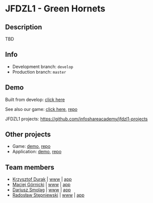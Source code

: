 # JFDZL1 - Green Hornets

## Description
TBD

## Info
* Development branch: `develop`
* Production branch: `master`

## Demo
Built from develop: [click here](http://green-hornets.jfdzl1.is-academy.pl)

See also our game: [click here](http://green-hornets.jfdzl1.is-academy.pl/game/), [repo](https://github.com/infoshareacademy/jfdzl1-green-hornets-game)

JFDZL1 projects: https://github.com/infoshareacademy/jfdzl1-projects


## Other projects
* Game: [demo](http://green-hornets.jfdzl1.is-academy.pl/game), [repo](https://github.com/infoshareacademy/jfdzl1-green-hornets-game)
* Application: [demo](http://app.green-hornets.jfdzl1.is-academy.pl), [repo](https://github.com/infoshareacademy/jfdzl1-green-hornets-app)

## Team members
* [Krzysztof Durak](https://github.com/burunia) | [www](https://github.com/burunia/burunia.github.io) | [app](https://github.com/burunia/React_Todo)
* [Maciej Górnicki](https://github.com/Maciej-Gornicki) | [www](https://github.com/Maciej-Gornicki/Maciej-Gornicki.github.io) | [app](https://github.com/Maciej-Gornicki/react-todo)
* [Dariusz Smoląg](https://github.com/darqoo) | [www](https://github.com/darqoo/personal_card) | [app](https://github.com/darqoo/react-todo)
* [Radosław Stępniewski](https://github.com/RadoslawStepniewski) | [www](https://github.com/RadoslawStepniewski/RadoslawStepniewski.github.io) | [app](https://github.com/RadoslawStepniewski/AppTodo)
